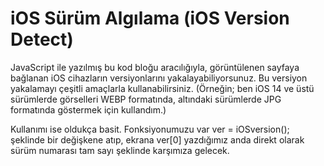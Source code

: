# iOS Sürüm Algılama (iOS Version Detect)
JavaScript ile yazılmış bu kod bloğu aracılığıyla, görüntülenen sayfaya bağlanan iOS cihazların versiyonlarını yakalayabiliyorsunuz. Bu versiyon yakalamayı çeşitli amaçlarla kullanabilirsiniz. (Örneğin; ben iOS 14 ve üstü sürümlerde görselleri WEBP formatında, altındaki sürümlerde JPG formatında göstermek için kullandım.)

Kullanımı ise oldukça basit. Fonksiyonumuzu var ver = iOSversion(); şeklinde bir değişkene atıp, ekrana ver[0] yazdığımız anda direkt olarak sürüm numarası tam sayı şeklinde karşımıza gelecek.
